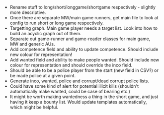 - Rename stuff to long/short/longgame/shortgame respectively - slightly more descriptive.
- Once there are separate MW/main game runners, get main file to look at config to run short or long game respectively.
- Targetting graph. Main game player needs a target list. Look into how to build an acyclic graph out of them.
- Separate out game-runner and game-reader classes for main game, MW and generic AUs. 
- Add competence field and ability to update competence. Should include new colour for representation!
- Add wanted field and ability to make people wanted. Should include new colour for representation and should override the inco field.
- Should be able to be a police player from the start (new field in CSV?) or be made police at a given point.
- Generate inco, wanted, police and corrupt/dead corrupt police lists.
- Could have some kind of alert for potential illicit kills (shouldn't automatically make wanted, could be case of bearing etc.)
- It might be worth making wantedness a thing in the short game, and just having it keep a bounty list. Would update templates automatically, which might be helpful.
